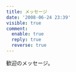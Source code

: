 ```yaml
---
title: メッセージ
date: '2008-06-24 23:39'
visible: true
comment:
  enable: true
  reply: true
  reverse: true
---
```

歓迎のメッセージ。
